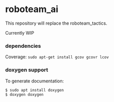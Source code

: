 # roboteam_ai
This repository will replace the roboteam_tactics.

Currently WIP


### dependencies
Coverage:
``` sudo apt-get install gcov gcovr lcov ```

### doxygen support
To generate documentation:
```
$ sudo apt install doxygen
$ doxygen doxygen
````
